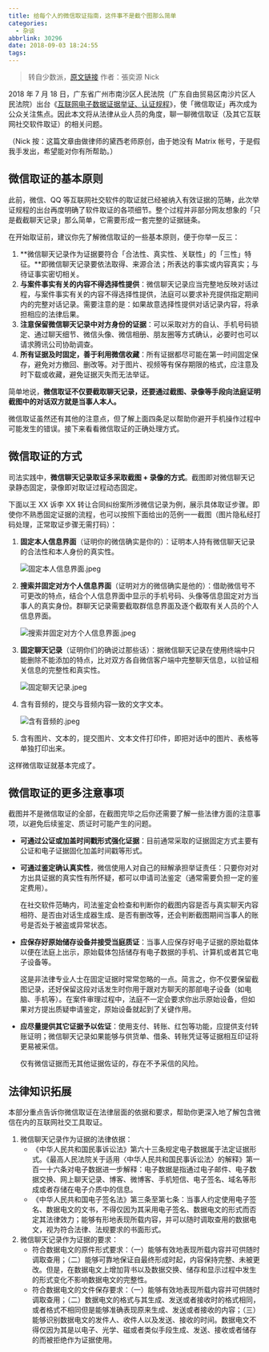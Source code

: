 ```yaml
---
title: 给每个人的微信取证指南，这件事不是截个图那么简单
categories:
  - 杂谈
abbrlink: 30296
date: 2018-09-03 18:24:55
tags:
---
```


>转自少数派，[原文链接](https://sspai.com/post/46220)
>作者：張奕源 Nick

2018 年 7 月 18 日，广东省广州市南沙区人民法院（广东自由贸易区南沙片区人民法院）出台《[互联网电子数据证据举证、认证规程](http://opinion.people.com.cn/n1/2018/0720/c1003-30159812.html)》，使「微信取证」再次成为公众关注焦点。因此本文将从法律从业人员的角度，聊一聊微信取证（及其它互联网社交软件取证）的相关问题。

（Nick 按：这篇文章由做律师的黛西老师原创，由于她没有 Matrix 帐号，于是假我手发出，希望能对你有所帮助。）

<!-- more -->

## 微信取证的基本原则

此前，微信、QQ 等互联网社交软件的取证就已经被纳入有效证据的范畴，此次举证规程的出台再度明确了软件取证的各项细节。整个过程并非部分网友想象的「只是截截聊天记录」那么简单，它需要形成一套完整的证据链条。

在开始取证前，建议你先了解微信取证的一些基本原则，便于你举一反三：

1. **微信聊天记录作为证据要符合「合法性、真实性、关联性」的「三性」特征。**即微信聊天记录要依法取得、来源合法；所表达的事实或内容真实；与待证事实密切相关。
1. **与案件事实有关的内容不得选择性提供**：微信聊天记录应当完整地反映对话过程，与案件事实有关的内容不得选择性提供，法庭可以要求补充提供指定期间内的完整对话记录。需要注意的是：如果故意选择性提供对话记录内容，将承担相应的法律后果。
1. **注意保留微信聊天记录中对方身份的证据**：可以采取对方的自认、手机号码锁定、通过聊天细节、微信头像、微信相册、朋友圈等方式确认，必要时也可以请求腾讯公司协助调查。
1. **所有证据及时固定，善于利用微信收藏**：所有证据都尽可能在第一时间固定保存，避免对方撤回、删改等。对于图片、视频等有保存期限的格式，应注意及时下载或收藏，避免证据灭失而无法举证。

简单地说，**微信取证不仅要截取聊天记录，还要通过截图、录像等手段向法庭证明截图中的对话双方就是当事人本人。**

微信取证虽然还有其他的注意点，但了解上面四条足以帮助你避开手机操作过程中可能发生的错误。接下来看看微信取证的正确处理方式。

## 微信取证的方式

司法实践中，**微信聊天记录取证多采取截图 + 录像的方式**。截图即对微信聊天记录静态固定，录像即对取证过程动态固定。

下面以王 XX 诉李 XX 转让合同纠纷案所涉微信记录为例，展示具体取证步骤。即使你不熟悉固定证据的流程，也可以按照下面给出的范例一一截图（图片隐私经打码处理，正常取证步骤无需打码）：

1. **固定本人信息界面**（证明你的微信确实是你的）：证明本人持有微信聊天记录的合法性和本人身份的真实性。

   ![固定本人信息界面.jpeg](https://i.loli.net/2018/09/03/5b8d0b5f88cf7.jpeg)

2. **搜索并固定对方个人信息界面**（证明对方的微信确实是他的）：借助微信号不可更改的特点，结合个人信息界面中显示的手机号码、头像等信息固定对方当事人的真实身份。群聊天记录需要截取群信息界面及逐个截取有关人员的个人信息界面。

   ![搜索并固定对方个人信息界面.jpeg](https://i.loli.net/2018/09/03/5b8d0b5f86b99.jpeg)

3. **固定聊天记录**（证明你们的确说过那些话）：据微信聊天记录在使用终端中只能删除不能添加的特点，比对双方各自微信客户端中完整聊天信息，以验证相关信息的完整性和真实性。

   ![固定聊天记录.jpeg](https://i.loli.net/2018/09/03/5b8d0b5fb67d5.jpeg)

4. 含有音频的，提交与音频内容一致的文字文本。

   ![含有音频的.jpeg](https://i.loli.net/2018/09/03/5b8d0b5fa7497.jpeg)

5. 含有图片、文本的，提交图片、文本文件打印件，即把对话中的图片、表格等单独打印出来。

这样微信取证就基本完成了。

## 微信取证的更多注意事项

截图并不是微信取证的全部，在截图完毕之后你还需要了解一些法律方面的注意事项，以避免后续鉴定、质证时可能产生的问题。

- **可通过公证或加盖时间戳形式强化证据**：目前通常采取的证据固定方式主要有公证和电子证据固化加盖时间戳等形式。

- **可通过鉴定确认真实性**，微信使用人对自己的辩解承担举证责任：只要你对对方出具证据的真实性有所怀疑，都可以申请司法鉴定（通常需要负担一定的鉴定费用）。

  在社交软件范畴内，司法鉴定会检查和判断你的截图内容是否与真实聊天内容相符、是否由对话生成器生成、是否有删改等，还会判断截图期间当事人的账号是否处于被盗或异常状态。

- **应保存好原始储存设备并接受当庭质证**：当事人应保存好电子证据的原始载体以便在法庭上出示，原始载体包括储存有电子数据的手机、计算机或者其它电子设备等。

  这是非法律专业人士在固定证据时常常忽略的一点。简言之，你不仅要保留截图记录，还好保留这段对话发生时你用于跟对方聊天的那部电子设备（如电脑、手机等）。在案件审理过程中，法庭不一定会要求你出示原始设备，但如果对方提出质疑申请鉴定，原始设备就起到了关键作用。

- **应尽量提供其它证据予以佐证**：使用支付、转账、红包等功能，应提供支付转账证明；微信聊天记录如果能够与供货单、借条、转账凭证等证据相互印证将更易被采信。

  仅有微信证据而无其他证据佐证的，存在不予采信的风险。

## 法律知识拓展

本部分重点告诉你微信取证在法律层面的依据和要求，帮助你更深入地了解包含微信在内的互联网社交工具取证。

1. 微信聊天记录作为证据的法律依据：
   - 《中华人民共和国民事诉讼法》第六十三条规定电子数据属于法定证据形式。《最高人民法院关于适用〈中华人民共和国民事诉讼法〉的解释》第一百一十六条对电子数据进一步解释：电子数据是指通过电子邮件、电子数据交换、网上聊天记录、博客、微博客、手机短信、电子签名、域名等形成或者存储在电子介质中的信息。
   - 《中华人民共和国电子签名法》第三条至第七条：当事人约定使用电子签名、数据电文的文书，不得仅因为其采用电子签名、数据电文的形式而否定其法律效力；能够有形地表现所载内容，并可以随时调取查用的数据电文，视为符合法律、法规要求的书面形式。
2. 微信聊天记录作为证据的要求：
   - 符合数据电文的原件形式要求：（一）能够有效地表现所载内容并可供随时调取查用；（二）能够可靠地保证自最终形成时起，内容保持完整、未被更改。但是，在数据电文上增加背书以及数据交换、储存和显示过程中发生的形式变化不影响数据电文的完整性。
   - 符合数据电文的文件保存要求：（一）能够有效地表现所载内容并可供随时调取查用；（二）数据电文的格式与其生成、发送或者接收时的格式相同，或者格式不相同但是能够准确表现原来生成、发送或者接收的内容；（三）能够识别数据电文的发件人、收件人以及发送、接收的时间。数据电文不得仅因为其是以电子、光学、磁或者类似手段生成、发送、接收或者储存的而被拒绝作为证据使用。